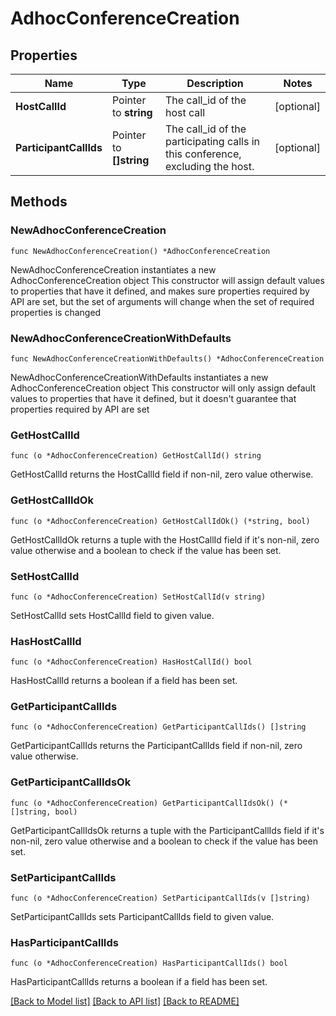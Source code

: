 # AdhocConferenceCreation

## Properties

Name | Type | Description | Notes
------------ | ------------- | ------------- | -------------
**HostCallId** | Pointer to **string** | The call_id of the host call | [optional]
**ParticipantCallIds** | Pointer to **[]string** | The call_id of the participating calls in this conference, excluding the host. | [optional]

## Methods

### NewAdhocConferenceCreation

`func NewAdhocConferenceCreation() *AdhocConferenceCreation`

NewAdhocConferenceCreation instantiates a new AdhocConferenceCreation object
This constructor will assign default values to properties that have it defined,
and makes sure properties required by API are set, but the set of arguments
will change when the set of required properties is changed

### NewAdhocConferenceCreationWithDefaults

`func NewAdhocConferenceCreationWithDefaults() *AdhocConferenceCreation`

NewAdhocConferenceCreationWithDefaults instantiates a new AdhocConferenceCreation object
This constructor will only assign default values to properties that have it defined,
but it doesn't guarantee that properties required by API are set

### GetHostCallId

`func (o *AdhocConferenceCreation) GetHostCallId() string`

GetHostCallId returns the HostCallId field if non-nil, zero value otherwise.

### GetHostCallIdOk

`func (o *AdhocConferenceCreation) GetHostCallIdOk() (*string, bool)`

GetHostCallIdOk returns a tuple with the HostCallId field if it's non-nil, zero value otherwise
and a boolean to check if the value has been set.

### SetHostCallId

`func (o *AdhocConferenceCreation) SetHostCallId(v string)`

SetHostCallId sets HostCallId field to given value.

### HasHostCallId

`func (o *AdhocConferenceCreation) HasHostCallId() bool`

HasHostCallId returns a boolean if a field has been set.

### GetParticipantCallIds

`func (o *AdhocConferenceCreation) GetParticipantCallIds() []string`

GetParticipantCallIds returns the ParticipantCallIds field if non-nil, zero value otherwise.

### GetParticipantCallIdsOk

`func (o *AdhocConferenceCreation) GetParticipantCallIdsOk() (*[]string, bool)`

GetParticipantCallIdsOk returns a tuple with the ParticipantCallIds field if it's non-nil, zero value otherwise
and a boolean to check if the value has been set.

### SetParticipantCallIds

`func (o *AdhocConferenceCreation) SetParticipantCallIds(v []string)`

SetParticipantCallIds sets ParticipantCallIds field to given value.

### HasParticipantCallIds

`func (o *AdhocConferenceCreation) HasParticipantCallIds() bool`

HasParticipantCallIds returns a boolean if a field has been set.

[[Back to Model list]](../README.md#documentation-for-models) [[Back to API list]](../README.md#documentation-for-api-endpoints) [[Back to README]](../README.md)
